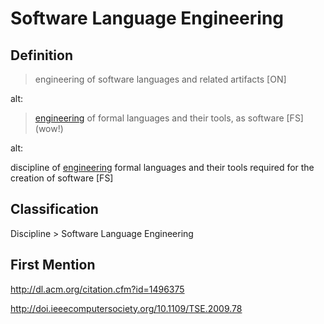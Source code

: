 # Software Language Engineering
## Definition
> engineering of software languages and related artifacts [ON]

alt:

> [engineering](engineering.md) of formal languages and their tools, as software [FS] (wow!)

alt:

discipline of [engineering](engineering.md) formal languages and their tools required for the creation of software [FS]
## Classification
Discipline \> Software Language Engineering
## First Mention
http://dl.acm.org/citation.cfm?id=1496375

http://doi.ieeecomputersociety.org/10.1109/TSE.2009.78
